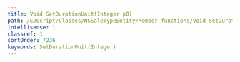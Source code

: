 ```yaml
---
title: Void SetDurationUnit(Integer p0)
path: /EJScript/Classes/NSSaleTypeEntity/Member functions/Void SetDurationUnit(Integer p_0)
intellisense: 1
classref: 1
sortOrder: 7236
keywords: SetDurationUnit(Integer)
---
```





